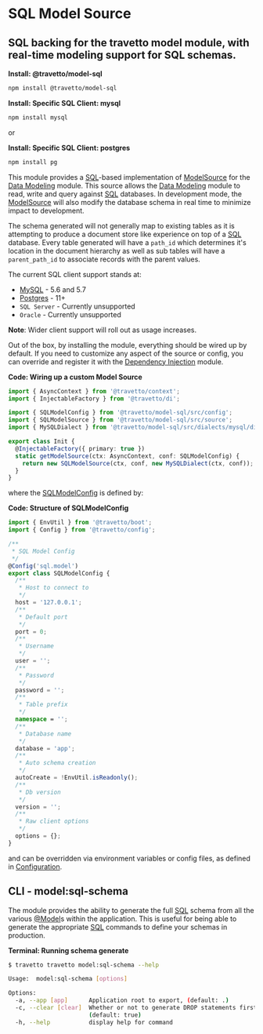 # SQL Model Source
## SQL backing for the travetto model module, with real-time modeling support for SQL schemas.

**Install: @travetto/model-sql**
```bash
npm install @travetto/model-sql
```

**Install: Specific SQL Client: mysql**
```bash
npm install mysql
```

or 

**Install: Specific SQL Client: postgres**
```bash
npm install pg
```

This module provides a [SQL](https://en.wikipedia.org/wiki/SQL)-based implementation of [ModelSource](https://github.com/travetto/travetto/tree/1.0.0-dev/module/model/src/service/source.ts#L58) for the [Data Modeling](https://github.com/travetto/travetto/tree/1.0.0-dev/module/model "Datastore abstraction for CRUD operations with advanced query support.") module.  This source allows the [Data Modeling](https://github.com/travetto/travetto/tree/1.0.0-dev/module/model "Datastore abstraction for CRUD operations with advanced query support.") module to read, write and query against [SQL](https://en.wikipedia.org/wiki/SQL) databases. In development mode, the [ModelSource](https://github.com/travetto/travetto/tree/1.0.0-dev/module/model/src/service/source.ts#L58) will also modify the database schema in real time to minimize impact to development.

The schema generated will not generally map to existing tables as it is attempting to produce a document store like experience on top of
a [SQL](https://en.wikipedia.org/wiki/SQL) database.  Every table generated will have a `path_id` which determines it's location in the document hierarchy as well as sub tables will have a `parent_path_id` to associate records with the parent values.

The current SQL client support stands at:
   
   *  [MySQL](https://www.mysql.com/) - 5.6 and 5.7
   *  [Postgres](https://postgresql.org) - 11+
   *  `SQL Server` - Currently unsupported
   *  `Oracle` - Currently unsupported

**Note**: Wider client support will roll out as usage increases.

Out of the box, by installing the module, everything should be wired up by default.  If you need to customize any aspect of the source or config, you can override and register it with the [Dependency Injection](https://github.com/travetto/travetto/tree/1.0.0-dev/module/di "Dependency registration/management and injection support.") module.

**Code: Wiring up a custom Model Source**
```typescript
import { AsyncContext } from '@travetto/context';
import { InjectableFactory } from '@travetto/di';

import { SQLModelConfig } from '@travetto/model-sql/src/config';
import { SQLModelSource } from '@travetto/model-sql/src/source';
import { MySQLDialect } from '@travetto/model-sql/src/dialects/mysql/dialect';

export class Init {
  @InjectableFactory({ primary: true })
  static getModelSource(ctx: AsyncContext, conf: SQLModelConfig) {
    return new SQLModelSource(ctx, conf, new MySQLDialect(ctx, conf));
  }
}
```

where the [SQLModelConfig](https://github.com/travetto/travetto/tree/1.0.0-dev/module/model-sql/src/config.ts#L8) is defined by:

**Code: Structure of SQLModelConfig**
```typescript
import { EnvUtil } from '@travetto/boot';
import { Config } from '@travetto/config';

/**
 * SQL Model Config
 */
@Config('sql.model')
export class SQLModelConfig {
  /**
   * Host to connect to
   */
  host = '127.0.0.1';
  /**
   * Default port
   */
  port = 0;
  /**
   * Username
   */
  user = '';
  /**
   * Password
   */
  password = '';
  /**
   * Table prefix
   */
  namespace = '';
  /**
   * Database name
   */
  database = 'app';
  /**
   * Auto schema creation
   */
  autoCreate = !EnvUtil.isReadonly();
  /**
   * Db version
   */
  version = '';
  /**
   * Raw client options
   */
  options = {};
}
```

and can be overridden via environment variables or config files, as defined in [Configuration](https://github.com/travetto/travetto/tree/1.0.0-dev/module/config "Environment-aware config management using yaml files").

## CLI - model:sql-schema

The module provides the ability to generate the full [SQL](https://en.wikipedia.org/wiki/SQL) schema from all the various [@Model](https://github.com/travetto/travetto/tree/1.0.0-dev/module/model/src/registry/decorator.ts#L12)s within the application.  This is useful for being able to generate the appropriate [SQL](https://en.wikipedia.org/wiki/SQL) commands to define your schemas in production.

**Terminal: Running schema generate**
```bash
$ travetto travetto model:sql-schema --help

Usage:  model:sql-schema [options]

Options:
  -a, --app [app]      Application root to export, (default: .)
  -c, --clear [clear]  Whether or not to generate DROP statements first
                       (default: true)
  -h, --help           display help for command
```

